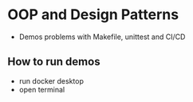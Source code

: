 # OOP and Design Patterns
- Demos problems with Makefile, unittest and CI/CD

## How to run demos
- run docker desktop
- open terminal
